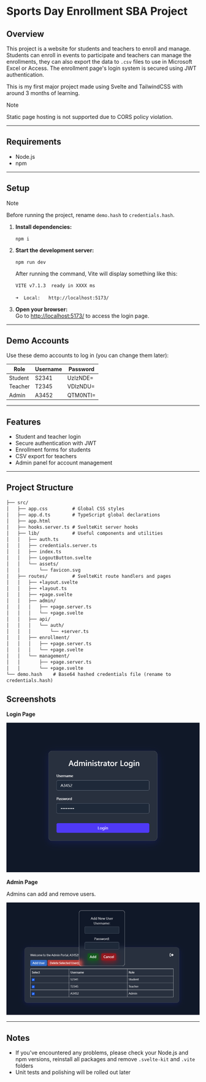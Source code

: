 # Sports Day Enrollment SBA Project

## Overview

This project is a website for students and teachers to enroll and manage. Students can enroll in events to participate and teachers can manage the enrollments, they can also export the data to `.csv` files to use in Microsoft Excel or Access. The enrollment page's login system is secured using JWT authentication.

This is my first major project made using Svelte and TailwindCSS with around 3 months of learning. 

> [!NOTE] 
> Static page hosting is not supported due to CORS policy violation.

---

## Requirements

- Node.js
- npm

---

## Setup

> [!NOTE] 
> Before running the project, rename `demo.hash` to `credentials.hash`.

1. **Install dependencies:**

    ```
    npm i
    ```

2. **Start the development server:**

    ```
    npm run dev
    ```

    After running the command, Vite will display something like this:

    ```
    VITE v7.1.3  ready in XXXX ms

    ➜  Local:   http://localhost:5173/
    ```

3. **Open your browser:**  
   Go to [http://localhost:5173/](http://localhost:5173/) to access the login page.

---

## Demo Accounts

Use these demo accounts to log in (you can change them later):

| Role    | Username | Password   |
|---------|----------|------------|
| Student | S2341    | UzIzNDE=   |
| Teacher | T2345    | VDIzNDU=   |
| Admin   | A3452    | QTM0NTI=   |

---

## Features

- Student and teacher login
- Secure authentication with JWT
- Enrollment forms for students
- CSV export for teachers
- Admin panel for account management

---

## Project Structure

```
├── src/
│   ├── app.css         # Global CSS styles
│   ├── app.d.ts        # TypeScript global declarations
│   ├── app.html
│   ├── hooks.server.ts # SvelteKit server hooks
│   ├── lib/            # Useful components and utilities
│   │   ├── auth.ts
│   │   ├── credentials.server.ts
│   │   ├── index.ts
│   │   ├── LogoutButton.svelte
│   │   └── assets/
│   │       └── favicon.svg
│   ├── routes/         # SvelteKit route handlers and pages
│   │   ├── +layout.svelte
│   │   ├── +layout.ts
│   │   ├── +page.svelte
│   │   ├── admin/
│   │   │   ├── +page.server.ts
│   │   │   └── +page.svelte
│   │   ├── api/
│   │   │   └── auth/
│   │   │       └── +server.ts
│   │   ├── enrollment/
│   │   │   ├── +page.server.ts
│   │   │   └── +page.svelte
│   │   └── management/
│   │       ├── +page.server.ts
│   │       └── +page.svelte
└── demo.hash    # Base64 hashed credentials file (rename to credentials.hash)
```

## Screenshots

**Login Page**

![login](img/login.png)

**Admin Page**

Admins can add and remove users.

![adminPage](img/admin.png)

---

## Notes

- If you've encountered any problems, please check your Node.js and npm versions, reinstall all packages and remove `.svelte-kit` and `.vite` folders
- Unit tests and polishing will be rolled out later